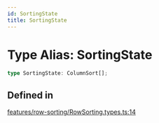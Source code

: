 ```yaml
---
id: SortingState
title: SortingState
---
```


# Type Alias: SortingState

```ts
type SortingState: ColumnSort[];
```

## Defined in

[features/row-sorting/RowSorting.types.ts:14](https://github.com/TanStack/table/blob/b1e6b79157b0debc7222660572b06c8b857f4605/packages/table-core/src/features/row-sorting/RowSorting.types.ts#L14)
